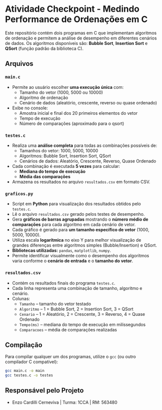 # Atividade Checkpoint - Medindo Performance de Ordenações em C

Este repositório contém dois programas em C que implementam algoritmos de ordenação e permitem a análise de desempenho em diferentes cenários de dados. Os algoritmos disponíveis são: **Bubble Sort**, **Insertion Sort** e **QSort** (função padrão da biblioteca C).

## Arquivos

### `main.c`
- Permite ao usuário escolher **uma execução única** com:
  - Tamanho do vetor (1000, 5000 ou 10000)
  - Algoritmo de ordenação
  - Cenário de dados (aleatório, crescente, reverso ou quase ordenado)
- Exibe no console:
  - Amostra inicial e final dos 20 primeiros elementos do vetor
  - Tempo de execução
  - Número de comparações (aproximado para o qsort)

### `testes.c`
- Realiza uma **análise completa** para todas as combinações possíveis de:
  - Tamanhos do vetor: 1000, 5000, 10000
  - Algoritmos: Bubble Sort, Insertion Sort, QSort
  - Cenários de dados: Aleatório, Crescente, Reverso, Quase Ordenado
- Cada combinação é executada **5 vezes** para calcular:
  - **Mediana do tempo de execução**
  - **Média das comparações**
- Armazena os resultados no arquivo `resultados.csv` em formato CSV.

### `graficos.py`
- Script em **Python** para visualização dos resultados obtidos pelo `testes.c`.  
- Lê o arquivo `resultados.csv` gerado pelos testes de desempenho.  
- Gera **gráficos de barras agrupadas** mostrando o **número médio de comparações** para cada algoritmo em cada cenário de vetor.  
- Cada gráfico é gerado para **um tamanho específico de vetor** (1000, 5000, 10000).  
- Utiliza escala **logarítmica** no eixo Y para melhor visualização de grandes diferenças entre algoritmos simples (Bubble/Insertion) e QSort.  
- **Bibliotecas utilizadas:** `pandas`, `matplotlib`, `numpy`.
- Permite identificar visualmente como o desempenho dos algoritmos varia conforme o **cenário de entrada** e o **tamanho do vetor**.

### `resultados.csv`
- Contém os resultados finais do programa `testes.c`.
- Cada linha representa uma combinação de tamanho, algoritmo e cenário.
- Colunas:
  - `Tamanho` – tamanho do vetor testado
  - `Algoritmo` – 1 = Bubble Sort, 2 = Insertion Sort, 3 = QSort
  - `Cenario` – 1 = Aleatório, 2 = Crescente, 3 = Reverso, 4 = Quase Ordenado
  - `Tempo(ms)` – mediana do tempo de execução em milissegundos
  - `Comparacoes` – média de comparações realizadas

## Compilação

Para compilar qualquer um dos programas, utilize o `gcc` (ou outro compilador C compatível):

```bash
gcc main.c -o main
gcc testes.c -o testes
```

## Responsável pelo Projeto

- Enzo Cardilli Cerneviva | Turma: 1CCA | RM: 563480
